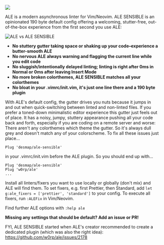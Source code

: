 ![](https://user-images.githubusercontent.com/43666255/50647950-37e9b280-0f7a-11e9-90b6-f1baa3b0128e.png)

ALE is a modern asynchronous linter for Vim/Neovim.
ALE SENSIBLE is an opinionated 190 byte default config offering a welcoming, stutter-free, out-of-the-box experience from the first second you use ALE:

![ALE vs ALE SENSIBLE](https://user-images.githubusercontent.com/43666255/50647394-bba29f80-0f78-11e9-83be-1cd33c75ca32.png)

- **No stuttery gutter taking space or shaking up your code–experience a butter-smooth ALE**
- **No nervous ALE always warning and flagging the current line while you edit code**
- **No sluggish/intentionally delayed linting; linting is right after 0ms in Normal or 0ms after leaving Insert Mode** 
- **No more broken colorthemes, ALE SENSIBLE matches all your colorthemes**
- **No bloat in your .vimrc/init.vim, it's just one line there and a 190 byte plugin**

With ALE's default config, the gutter drives you nuts because it jumps in and out when quick-switching between linted and non-linted files. If you prefer a toned-down minimalistic editor experience this gutter just feels out of place. It has a noisy, jumpy, stuttery appearance pushing all your code back and forth, especially if you are coding on a remote server and worse: There aren't any colorthemes which theme the gutter. So it's always dull grey and doesn't match any of your colorscheme. To fix all these issues just place...

```
Plug 'desmap/ale-sensible'
```
in your .vimrc/init.vim before the ALE plugin. So you should end up with...
```
Plug 'desmap/ale-sensible'
Plug 'w0rp/ale'
...
```
Install all linters/fixers you want to use locally or globally (don't mix) and ALE will find them. To set fixers, e.g. first Prettier, then Standard, add `let g:ale_fixers = ['prettier', 'standard']` to your config. To execute all fixers, run `:ALEFix` in Vim/Neovim.

Find further ALE options with `:help ale`

**Missing any settings that should be default? Add an issue or PR!**

FYI, ALE SENSIBLE started when ALE's creator recommended to create a dedicated plugin (which was also the right idea): https://github.com/w0rp/ale/issues/2178 

